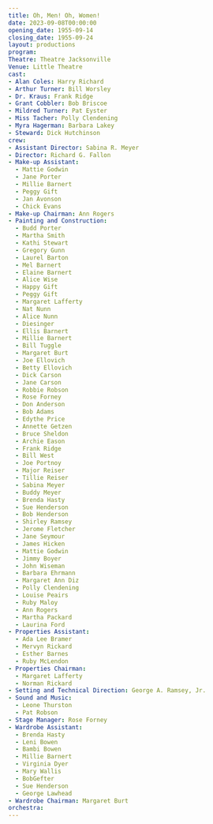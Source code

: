 ```yaml
---
title: Oh, Men! Oh, Women!
date: 2023-09-08T00:00:00
opening_date: 1955-09-14
closing_date: 1955-09-24
layout: productions
program:
Theatre: Theatre Jacksonville
Venue: Little Theatre
cast:
- Alan Coles: Harry Richard
- Arthur Turner: Bill Worsley
- Dr. Kraus: Frank Ridge
- Grant Cobbler: Bob Briscoe
- Mildred Turner: Pat Eyster
- Miss Tacher: Polly Clendening
- Myra Hagerman: Barbara Lakey
- Steward: Dick Hutchinson
crew:
- Assistant Director: Sabina R. Meyer
- Director: Richard G. Fallon
- Make-up Assistant:
  - Mattie Godwin
  - Jane Porter
  - Millie Barnert
  - Peggy Gift
  - Jan Avonson
  - Chick Evans
- Make-up Chairman: Ann Rogers
- Painting and Construction:
  - Budd Porter
  - Martha Smith
  - Kathi Stewart
  - Gregory Gunn
  - Laurel Barton
  - Mel Barnert
  - Elaine Barnert
  - Alice Wise
  - Happy Gift
  - Peggy Gift
  - Margaret Lafferty
  - Nat Nunn
  - Alice Nunn
  - Diesinger
  - Ellis Barnert
  - Millie Barnert
  - Bill Tuggle
  - Margaret Burt
  - Joe Ellovich
  - Betty Ellovich
  - Dick Carson
  - Jane Carson
  - Robbie Robson
  - Rose Forney
  - Don Anderson
  - Bob Adams
  - Edythe Price
  - Annette Getzen
  - Bruce Sheldon
  - Archie Eason
  - Frank Ridge
  - Bill West
  - Joe Portnoy
  - Major Reiser
  - Tillie Reiser
  - Sabina Meyer
  - Buddy Meyer
  - Brenda Hasty
  - Sue Henderson
  - Bob Henderson
  - Shirley Ramsey
  - Jerome Fletcher
  - Jane Seymour
  - James Hicken
  - Mattie Godwin
  - Jimmy Boyer
  - John Wiseman
  - Barbara Ehrmann
  - Margaret Ann Diz
  - Polly Clendening
  - Louise Peairs
  - Ruby Maloy
  - Ann Rogers
  - Martha Packard
  - Laurina Ford
- Properties Assistant:
  - Ada Lee Bramer
  - Mervyn Rickard
  - Esther Barnes
  - Ruby McLendon
- Properties Chairman:
  - Margaret Lafferty
  - Norman Rickard
- Setting and Technical Direction: George A. Ramsey, Jr.
- Sound and Music:
  - Leone Thurston
  - Pat Robson
- Stage Manager: Rose Forney
- Wardrobe Assistant:
  - Brenda Hasty
  - Leni Bowen
  - Bambi Bowen
  - Millie Barnert
  - Virginia Dyer
  - Mary Wallis
  - BobGefter
  - Sue Henderson
  - George Lawhead
- Wardrobe Chairman: Margaret Burt
orchestra:
---
```


